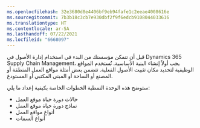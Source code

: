 ```yaml
---
ms.openlocfilehash: 32e3680d8e4406bf9eb94fafe1c2eeae4008616e
ms.sourcegitcommit: 7b3b18c3cb7e930dbf2f9f6edcb9108044033616
ms.translationtype: HT
ms.contentlocale: ar-SA
ms.lasthandoff: 07/22/2021
ms.locfileid: "6668097"
---
```

قبل أن تتمكن مؤسستك من البدء في استخدام إدارة الأصول في Dynamics 365 Supply Chain Management، يجب أولاً إنشاء البنية الأساسية. تُستخدم المواقع الوظيفية لتحديد مكان تثبيت الأصول الفعلية. تتضمن بعض أمثلة مواقع العمل المنطقة أو المصنع أو الساحة أو المبنى المكتبي أو المستودع.

ستوضح هذه الوحدة النمطية الخطوات الخاصة بكيفية إعداد ما يلي:

- حالات دورة حياة موقع العمل
- نماذج دورة حياة موقع العمل
- أنواع مواقع العمل
- أنواع السمات


